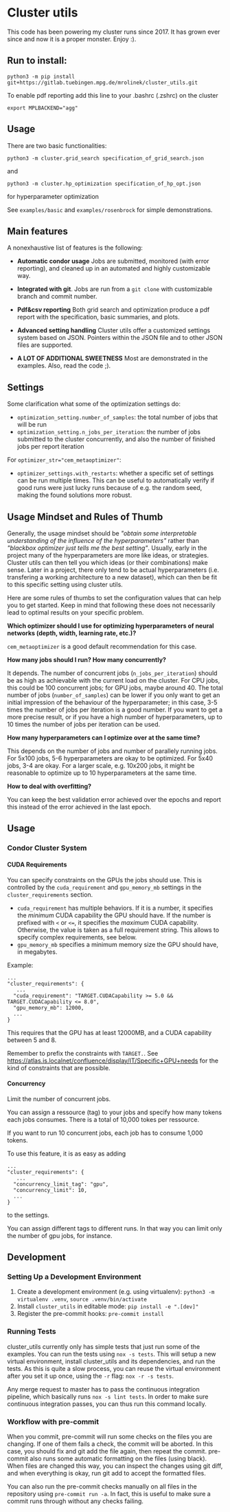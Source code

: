 # Cluster utils

This code has been powering my cluster runs since 2017. It has grown ever since and now it is a proper monster. Enjoy :).

## Run to install:

``python3 -m pip install git+https://gitlab.tuebingen.mpg.de/mrolinek/cluster_utils.git``

To enable pdf reporting add this line to your .bashrc (.zshrc) on the cluster

``export MPLBACKEND="agg"``

## Usage

There are two basic functionalities:

``python3 -m cluster.grid_search specification_of_grid_search.json``

and

``python3 -m cluster.hp_optimization specification_of_hp_opt.json``

for hyperparameter optimization

See `examples/basic` and `examples/rosenbrock` for simple demonstrations.

## Main features

A nonexhaustive list of features is the following:

* **Automatic condor usage** Jobs are submitted, monitored (with error reporting), and cleaned up in an automated and highly customizable way.

* **Integrated with git**. Jobs are run from a `git clone` with customizable branch and commit number.

* **Pdf&csv reporting** Both grid search and optimization produce a pdf report with the specification, basic summaries, and plots.

* **Advanced setting handling** Cluster utils offer a customized settings system based on JSON. Pointers within the JSON file and to other JSON files are supported.

* **A LOT OF ADDITIONAL SWEETNESS** Most are demonstrated in the examples. Also, read the code ;).

## Settings

Some clarification what some of the optimization settings do:

- `optimization_setting.number_of_samples`: the total number of jobs that will be run
- `optimization_setting.n_jobs_per_iteration`: the number of jobs submitted to the cluster concurrently, and also the number of finished jobs per report iteration

For `optimizer_str="cem_metaoptimizer"`:

- `optimizer_settings.with_restarts`: whether a specific set of settings can be run multiple times. This can be useful to automatically verify if good runs were just lucky runs because of e.g. the random seed, making the found solutions more robust.

## Usage Mindset and Rules of Thumb

Generally, the usage mindset should be *"obtain some interpretable understanding of the influence of the hyperparameters"* rather than *"blackbox optimizer just tells me the best setting"*.
Usually, early in the project many of the hyperparameters are more like ideas, or strategies.
Cluster utils can then tell you which ideas (or their combinations) make sense.
Later in a project, there only tend to be actual hyperparameters (i.e. transfering a working architecture to a new dataset), which can then be fit to this specific setting using cluster utils.

Here are some rules of thumbs to set the configuration values that can help you to get started. Keep in mind that following these does not necessarily lead to optimal results on your specific problem.

**Which optimizer should I use for optimizing hyperparameters of neural networks (depth, width, learning rate, etc.)?**

`cem_metaoptimizer` is a good default recommendation for this case.

**How many jobs should I run? How many concurrently?**

It depends. The number of concurrent jobs (`n_jobs_per_iteration`) should be as high as achievable with the current load on the cluster.
For CPU jobs, this could be 100 concurrent jobs; for GPU jobs, maybe around 40.
The total number of jobs (`number_of_samples`) can be lower if you only want to get an initial impression of the behaviour of the hyperparameter; in this case, 3-5 times the number of jobs per iteration is a good number.
If you want to get a more precise result, or if you have a high number of hyperparameters, up to 10 times the number of jobs per iteration can be used.

**How many hyperparameters can I optimize over at the same time?**

This depends on the number of jobs and number of parallely running jobs. For 5x100 jobs, 5-6 hyperparameters are okay to be optimized. For 5x40 jobs, 3-4 are okay. For a larger scale, e.g. 10x200 jobs, it might be reasonable to optimize up to 10 hyperparameters at the same time.

**How to deal with overfitting?**

You can keep the best validation error achieved over the epochs and report this instead of the error achieved in the last epoch.

## Usage

### Condor Cluster System

#### CUDA Requirements

You can specify constraints on the GPUs the jobs should use. This is controlled by the `cuda_requirement` and `gpu_memory_mb` settings in the `cluster_requirements` section.

- `cuda_requirement` has multiple behaviors. If it is a number, it specifies the *minimum* CUDA capability the GPU should have. If the number is prefixed with `<` or `<=`, it specifies the *maximum* CUDA capability. Otherwise, the value is taken as a full requirement string. This allows to specify complex requirements, see below.
- `gpu_memory_mb` specifies a minimum memory size the GPU should have, in megabytes.

Example:
```
...
"cluster_requirements": {
   ...
  "cuda_requirement": "TARGET.CUDACapability >= 5.0 && TARGET.CUDACapability <= 8.0",
  "gpu_memory_mb": 12000,
  ...
}
```
This requires that the GPU has at least 12000MB, and a CUDA capability between 5 and 8.

Remember to prefix the constraints with `TARGET.`. See https://atlas.is.localnet/confluence/display/IT/Specific+GPU+needs for the kind of constraints that are possible.

#### Concurrency

Limit the number of concurrent jobs.

You can assign a ressource (tag) to your jobs and specify how many tokens each jobs consumes. There is a total of 10,000 tokes per ressource.

If you want to run 10 concurrent jobs, each job has to consume 1,000 tokens.

To use this feature, it is as easy as adding
```
...
"cluster_requirements": {
   ...
  "concurrency_limit_tag": "gpu",
  "concurrency_limit": 10,
  ...
}
```
to the settings.

You can assign different tags to different runs. In that way you can limit only the number of gpu jobs, for instance.

## Development

### Setting Up a Development Environment

1. Create a development environment (e.g. using virtualenv): `python3 -m virtualenv .venv`, `source .venv/bin/activate`
2. Install `cluster_utils` in editable mode: `pip install -e ".[dev]"`
3. Register the pre-commit hooks: `pre-commit install`

### Running Tests

cluster_utils currently only has simple tests that just run some of the examples.
You can run the tests using `nox -s tests`.
This will setup a new virtual environment, install cluster_utils and its dependencies, and run the tests.
As this is quite a slow process, you can reuse the virtual environment after you set it up once, using the `-r` flag: `nox -r -s tests`.

Any merge request to master has to pass the continuous integration pipeline, which basically runs `nox -s lint tests`.
In order to make sure continuous integration passes, you can thus run this command locally.

### Workflow with pre-commit

When you commit, pre-commit will run some checks on the files you are changing. If one of them fails a check, the commit will be aborted. In this case, you should fix and git add the file again, then repeat the commit. pre-commit also runs some automatic formatting on the files (using black). When files are changed this way, you can inspect the changes using git diff, and when everything is okay, run git add to accept the formatted files.

You can also run the pre-commit checks manually on all files in the repository using `pre-commit run -a`. In fact, this is useful to make sure a commit runs through without any checks failing.
